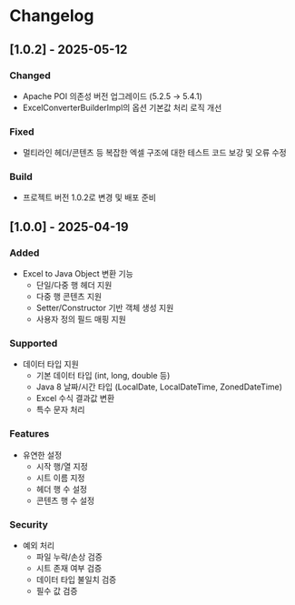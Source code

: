 # Changelog

## [1.0.2] - 2025-05-12

### Changed
- Apache POI 의존성 버전 업그레이드 (5.2.5 → 5.4.1)
- ExcelConverterBuilderImpl의 옵션 기본값 처리 로직 개선

### Fixed
- 멀티라인 헤더/콘텐츠 등 복잡한 엑셀 구조에 대한 테스트 코드 보강 및 오류 수정

### Build
- 프로젝트 버전 1.0.2로 변경 및 배포 준비

## [1.0.0] - 2025-04-19

### Added
- Excel to Java Object 변환 기능
  - 단일/다중 행 헤더 지원
  - 다중 행 콘텐츠 지원
  - Setter/Constructor 기반 객체 생성 지원
  - 사용자 정의 필드 매핑 지원

### Supported
- 데이터 타입 지원
  - 기본 데이터 타입 (int, long, double 등)
  - Java 8 날짜/시간 타입 (LocalDate, LocalDateTime, ZonedDateTime)
  - Excel 수식 결과값 변환
  - 특수 문자 처리

### Features
- 유연한 설정
  - 시작 행/열 지정
  - 시트 이름 지정
  - 헤더 행 수 설정
  - 콘텐츠 행 수 설정

### Security
- 예외 처리
  - 파일 누락/손상 검증
  - 시트 존재 여부 검증
  - 데이터 타입 불일치 검증
  - 필수 값 검증